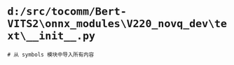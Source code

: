 # `d:/src/tocomm/Bert-VITS2\onnx_modules\V220_novq_dev\text\__init__.py`

```
# 从 symbols 模块中导入所有内容
```